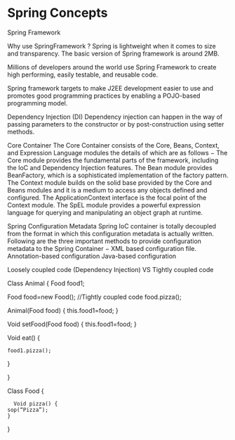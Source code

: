 # Spring Concepts
Spring Framework

Why use SpringFramework ?
Spring is lightweight when it comes to size and transparency. The basic version of Spring framework is around 2MB.

Millions of developers around the world use Spring Framework to create high performing, easily testable, and reusable code.

 Spring framework targets to make J2EE development easier to use and promotes good programming practices by enabling a POJO-based programming model.


Dependency Injection (DI)
Dependency injection can happen in the way of passing parameters to the constructor or by post-construction using setter methods.


Core Container
The Core Container consists of the Core, Beans, Context, and Expression Language modules the details of which are as follows −
The Core module provides the fundamental parts of the framework, including the IoC and Dependency Injection features.
The Bean module provides BeanFactory, which is a sophisticated implementation of the factory pattern.
The Context module builds on the solid base provided by the Core and Beans modules and it is a medium to access any objects defined and configured. The ApplicationContext interface is the focal point of the Context module.
The SpEL module provides a powerful expression language for querying and manipulating an object graph at runtime.


Spring Configuration Metadata
Spring IoC container is totally decoupled from the format in which this configuration metadata is actually written. Following are the three important methods to provide configuration metadata to the Spring Container −
XML based configuration file.
Annotation-based configuration
Java-based configuration





Loosely coupled code (Dependency Injection) VS Tightly coupled code 

Class Animal {
Food food1;

Food food=new Food();    //Tightly coupled code
food.pizza();


Animal(Food food) {
this.food1=food;
}

Void setFood(Food food) {
this.food1=food;
}

Void eat() {

	food1.pizza();
}

}

Class Food {

      Void pizza() {
	sop(“Pizza”);
	}
}
